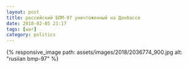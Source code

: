 ```yaml
---
layout: post
title: российский БПМ-97 уничтоженный на Донбассе
date: 2018-02-05 21:17 
tags: [war]
category: politics
---
```



{% responsive_image path: assets/images/2018/2036774_900.jpg alt: "rusiian bmp-97" %}
